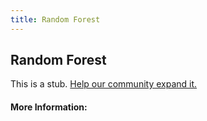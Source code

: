 ```yaml
---
title: Random Forest
---
```


## Random Forest

This is a stub. [Help our community expand it.](https://github.com/freeCodeCamp/guide-articles/tree/master/articles/Machine-Learning/Random-Forest/index.md)

<!-- The article goes here, in GitHub-flavored Markdown. Feel free to add YouTube videos, images, and CodePen/JSBin embeds  -->

#### More Information:
<!-- Please add any articles you think might be helpful to read before writing the article -->


